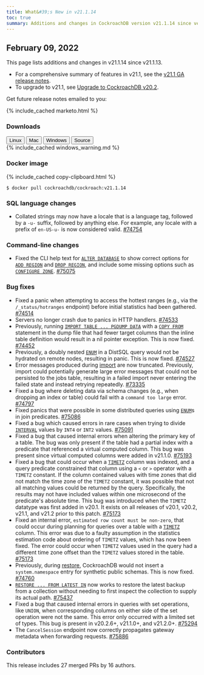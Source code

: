 ```yaml
---
title: What&#39;s New in v21.1.14
toc: true
summary: Additions and changes in CockroachDB version v21.1.14 since version v21.1.13
---
```


## February 09, 2022

This page lists additions and changes in v21.1.14 since v21.1.13.

- For a comprehensive summary of features in v21.1, see the [v21.1 GA release notes](v21.1.0.html).
- To upgrade to v21.1, see [Upgrade to CockroachDB v20.2](../v21.1/upgrade-cockroach-version.html).

Get future release notes emailed to you:

{% include_cached marketo.html %}


### Downloads

<div id="os-tabs" class="filters clearfix">
    <a href="https://binaries.cockroachdb.com/cockroach-v21.1.14.linux-amd64.tgz"><button id="linux" class="filter-button" data-scope="linux" data-eventcategory="linux-binary-release-notes">Linux</button></a>
    <a href="https://binaries.cockroachdb.com/cockroach-v21.1.14.darwin-10.9-amd64.tgz"><button id="mac" class="filter-button" data-scope="mac" data-eventcategory="mac-binary-release-notes">Mac</button></a>
    <a href="https://binaries.cockroachdb.com/cockroach-v21.1.14.windows-6.2-amd64.zip"><button id="windows" class="filter-button" data-scope="windows" data-eventcategory="windows-binary-release-notes">Windows</button></a>
    <a href="https://binaries.cockroachdb.com/cockroach-v21.1.14.src.tgz"><button id="source" class="filter-button" data-scope="source" data-eventcategory="source-release-notes">Source</button></a>
</div>

<section class="filter-content" data-scope="windows">
{% include_cached windows_warning.md %}
</section>

### Docker image

{% include_cached copy-clipboard.html %}
~~~shell
$ docker pull cockroachdb/cockroach:v21.1.14
~~~


### SQL language changes

- Collated strings may now have a locale that is a language tag, followed by a `-u-` suffix, followed by anything else. For example, any locale with a prefix of `en-US-u-` is now considered valid. [#74754][#74754]

### Command-line changes

- Fixed the CLI help text for [`ALTER DATABASE`](../v21.1/alter-database.html) to show correct options for [`ADD REGION`](../v21.1/add-region.html) and [`DROP REGION`](../v21.1/drop-region.html), and include some missing options such as [`CONFIGURE ZONE`](../v21.1/configure-zone.html). [#75075][#75075]

### Bug fixes

- Fixed a panic when attempting to access the hottest ranges (e.g., via the `/_status/hotranges` endpoint) before initial statistics had been gathered. [#74514][#74514]
- Servers no longer crash due to panics in HTTP handlers. [#74533][#74533]
- Previously, running [`IMPORT TABLE ... PGDUMP DATA`](../v21.1/import.html) with a [`COPY FROM`](../v21.1/copy-from.html) statement in the dump file that had fewer target columns than the inline table definition would result in a nil pointer exception. This is now fixed. [#74452][#74452]
- Previously, a doubly nested [`ENUM`](../v21.1/enum.html) in a DistSQL query would not be hydrated on remote nodes, resulting in panic. This is now fixed. [#74527][#74527]
- Error messages produced during [import](../v21.1/import.html) are now truncated. Previously, import could potentially generate large error messages that could not be persisted to the jobs table, resulting in a failed import never entering the failed state and instead retrying repeatedly. [#73335][#73335]
- Fixed a bug where deleting data via schema changes (e.g., when dropping an index or table) could fail with a `command too large` error. [#74797][#74797]
- Fixed panics that were possible in some distributed queries using [`ENUM`](../v21.1/enum.html)s in join predicates. [#75086][#75086]
- Fixed a bug which caused errors in rare cases when trying to divide [`INTERVAL`](../v21.1/interval.html) values by `INT4` or `INT2` values. [#75091][#75091]
- Fixed a bug that caused internal errors when altering the primary key of a table. The bug was only present if the table had a partial index with a predicate that referenced a virtual computed column. This bug was present since virtual computed columns were added in v21.1.0. [#75193][#75193]
- Fixed a bug that could occur when a [`TIMETZ`](../v21.1/time.html) column was indexed, and a query predicate constrained that column using a `<` or `>` operator with a `TIMETZ` constant. If the column contained values with time zones that did not match the time zone of the `TIMETZ` constant, it was possible that not all matching values could be returned by the query. Specifically, the results may not have included values within one microsecond of the predicate's absolute time. This bug was introduced when the `TIMETZ` datatype was first added in v20.1. It exists on all releases of v20.1, v20.2, v21.1, and v21.2 prior to this patch. [#75173][#75173]
- Fixed an internal error, `estimated row count must be non-zero`, that could occur during planning for queries over a table with a [`TIMETZ`](../v21.1/time.html) column. This error was due to a faulty assumption in the statistics estimation code about ordering of `TIMETZ` values, which has now been fixed. The error could occur when `TIMETZ` values used in the query had a different time zone offset than the `TIMETZ` values stored in the table. [#75173][#75173]
- Previously, during [restore](../v21.1/restore.html), CockroachDB would not insert a `system.namespace` entry for synthetic public schemas. This is now fixed. [#74760][#74760]
- [`RESTORE ... FROM LATEST IN`](../v21.1/restore.html) now works to restore the latest backup from a collection without needing to first inspect the collection to supply its actual path. [#75437][#75437]
- Fixed a bug that caused internal errors in queries with set operations, like `UNION`, when corresponding columns on either side of the set operation were not the same. This error only occurred with a limited set of types. This bug is present in v20.2.6+, v21.1.0+, and v21.2.0+. [#75294][#75294]
- The `CancelSession` endpoint now correctly propagates gateway metadata when forwarding requests. [#75886][#75886]

### Contributors

This release includes 27 merged PRs by 16 authors.

[#73335]: https://github.com/cockroachdb/cockroach/pull/73335
[#74452]: https://github.com/cockroachdb/cockroach/pull/74452
[#74514]: https://github.com/cockroachdb/cockroach/pull/74514
[#74527]: https://github.com/cockroachdb/cockroach/pull/74527
[#74533]: https://github.com/cockroachdb/cockroach/pull/74533
[#74754]: https://github.com/cockroachdb/cockroach/pull/74754
[#74760]: https://github.com/cockroachdb/cockroach/pull/74760
[#74797]: https://github.com/cockroachdb/cockroach/pull/74797
[#74893]: https://github.com/cockroachdb/cockroach/pull/74893
[#75075]: https://github.com/cockroachdb/cockroach/pull/75075
[#75086]: https://github.com/cockroachdb/cockroach/pull/75086
[#75091]: https://github.com/cockroachdb/cockroach/pull/75091
[#75173]: https://github.com/cockroachdb/cockroach/pull/75173
[#75193]: https://github.com/cockroachdb/cockroach/pull/75193
[#75294]: https://github.com/cockroachdb/cockroach/pull/75294
[#75437]: https://github.com/cockroachdb/cockroach/pull/75437
[#75886]: https://github.com/cockroachdb/cockroach/pull/75886
[#75891]: https://github.com/cockroachdb/cockroach/pull/75891
[66bc0ab38]: https://github.com/cockroachdb/cockroach/commit/66bc0ab38
[eeb15df70]: https://github.com/cockroachdb/cockroach/commit/eeb15df70

